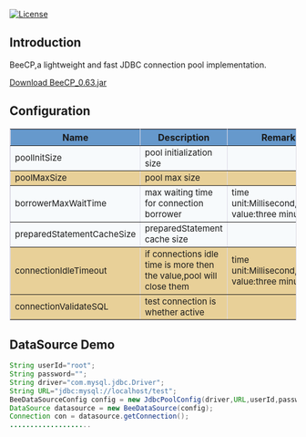 [![License](https://img.shields.io/badge/license-Apache%202-4EB1BA.svg)](https://www.apache.org/licenses/LICENSE-2.0.html)

Introduction
---
BeeCP,a lightweight and  fast JDBC connection pool implementation. 

<a href="https://github.com/Chris2018998/BeeCP/blob/master/doc/BeeCP_0.63.jar">Download BeeCP_0.63.jar</a>

Configuration
---
<table border="1" cellpadding="0" width="100%" bgcolor="#f7fafc" bordercolor="#DCDAE5">
  <tr bgcolor="#6699CC" >
    <th>Name</th>
    <th>Description</th>
	<th>Remark</th>
  </tr>
  <tr style="font-size:15">
    <td>poolInitSize</td>
    <td>pool initialization size</td>
	<td></td>
  </tr>
  <tr bgcolor="#E8D098" style="font-size:15">
    <td>poolMaxSize</td>
    <td>pool max size</td>
	<td></td>
  </tr>
  <tr style="font-size:15">
    <td>borrowerMaxWaitTime</td>
    <td>max waiting time for connection borrower</td>
	<td>time unit:Millisecond,default value:three minutes</td>
  </tr>	
  <tr style="font-size:15">
    <td>preparedStatementCacheSize</td>
    <td>preparedStatement cache size</td>
	<td></td>
  </tr>
  <tr bgcolor="#E8D098" style="font-size:15">
    <td>connectionIdleTimeout</td>
    <td>if connections idle time is more then the value,pool will close them</td>
	<td>time unit:Millisecond,default value:three minutes</td>
  </tr>
  <tr bgcolor="#E8D098" style="font-size:15">
    <td>connectionValidateSQL</td>
    <td>test connection is whether active</td>
	<td></td>
  </tr>
<table>

DataSource Demo
---
```java
String userId="root";
String password="";
String driver="com.mysql.jdbc.Driver";
String URL="jdbc:mysql://localhost/test";
BeeDataSourceConfig config = new JdbcPoolConfig(driver,URL,userId,password);
DataSource datasource = new BeeDataSource(config);
Connection con = datasource.getConnection();
....................
```